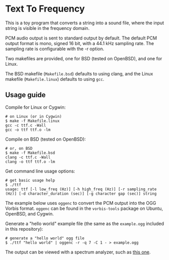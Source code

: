 Text To Frequency
=================

This is a toy program that converts a string into a sound file, where the input
string is visible in the frequency domain.

PCM audio output is sent to standard output by default. The default PCM output
format is mono, signed 16 bit, with a 44.1 kHz sampling rate. The sampling rate
is configurable with the -r option.

Two makefiles are provided, one for BSD (tested on OpenBSD), and one for Linux.

The BSD makefile (`Makefile.bsd`) defaults to using clang, and the Linux
makefile (`Makefile.linux`) defaults to using `gcc`.

## Usage guide

Compile for Linux or Cygwin:

```console
# on Linux (or in Cygwin)
$ make -f Makefile.linux
gcc -c ttf.c -Wall
gcc -o ttf ttf.o -lm
```

Compile on BSD (tested on OpenBSD):

```console
# or, on BSD
$ make -f Makefile.bsd
clang -c ttf.c -Wall
clang -o ttf ttf.o -lm
```

Get command line usage options:

```console
# get basic usage help
$ ./ttf
usage: ttf [-l low_freq (Hz)] [-h high_freq (Hz)] [-r sampling_rate (Hz)] [-d character_duration (sec)] [-g character gap (sec)] string
```

The example below uses `oggenc` to convert the PCM output into the OGG Vorbis
format. `oggenc` can be found in the `vorbis-tools` package on Ubuntu, OpenBSD,
and Cygwin.

Generate a "hello world" example file (the same as the `example.ogg` included
in  this repository):

```console
# generate a "hello world" ogg file
$ ./ttf "hello world" | oggenc -r -q 7 -C 1 - > example.ogg
```

The output can be viewed with a spectrum analyzer, such as [this
one](https://www.dcode.fr/spectral-analysis).
